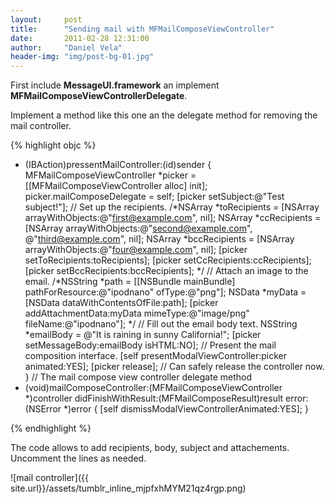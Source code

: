 ```yaml
---
layout:     post
title:      "Sending mail with MFMailComposeViewController"
date:       2011-02-28 12:31:00
author:     "Daniel Vela"
header-img: "img/post-bg-01.jpg"
---
```


First include **MessageUI.framework** an implement **MFMailComposeViewControllerDelegate**.

Implement a method like this one an the delegate method for removing the mail controller.

{% highlight objc %}
- (IBAction)pressentMailController:(id)sender {
 MFMailComposeViewController *picker = [[MFMailComposeViewController alloc] init];
 picker.mailComposeDelegate = self;
 [picker setSubject:@"Test subject!"];
 // Set up the recipients.
 /*NSArray *toRecipients = [NSArray arrayWithObjects:@"first@example.com", nil];
 NSArray *ccRecipients = [NSArray arrayWithObjects:@"second@example.com", @"third@example.com", nil];
 NSArray *bccRecipients = [NSArray arrayWithObjects:@"four@example.com", nil];
 [picker setToRecipients:toRecipients];
 [picker setCcRecipients:ccRecipients];
 [picker setBccRecipients:bccRecipients];
 */
 // Attach an image to the email.
 /*NSString *path = [[NSBundle mainBundle] pathForResource:@"ipodnano"
 ofType:@"png"];
 NSData *myData = [NSData dataWithContentsOfFile:path];
 [picker addAttachmentData:myData mimeType:@"image/png"
 fileName:@"ipodnano"];
 */
 // Fill out the email body text.
 NSString *emailBody = @"It is raining in sunny California!";
 [picker setMessageBody:emailBody isHTML:NO];
 // Present the mail composition interface.
 [self presentModalViewController:picker animated:YES];
 [picker release]; // Can safely release the controller now.
 }
 // The mail compose view controller delegate method
 - (void)mailComposeController:(MFMailComposeViewController *)controller
 didFinishWithResult:(MFMailComposeResult)result
 error:(NSError *)error
 {
 [self dismissModalViewControllerAnimated:YES];
 }
 
{% endhighlight %}

The code allows to add recipients, body, subject and attachements. Uncomment the lines as needed.

![mail controller]({{ site.url}}/assets/tumblr_inline_mjpfxhMYM21qz4rgp.png)